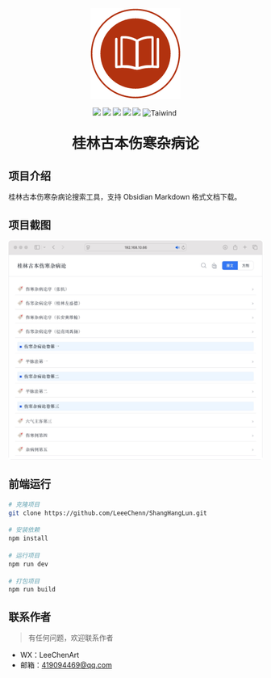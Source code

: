 <p align="center">
	<img alt="logo" src="https://github.com/LeeeChenn/ShangHangLun/blob/main/public/img/apple-touch-icon.png?raw=true">
</p>

<p align="center">
    <img src="https://img.shields.io/badge/-Vue3-34495e?logo=vue.j" />
    <img src="https://img.shields.io/badge/-Vite4.0-646cff?logo=vite&logoColor=white" />
    <img src="https://img.shields.io/badge/-TypeScript-blue?logo=typescript&logoColor=white" />
    <img src="https://img.shields.io/badge/-Pinia-yellow?logo=picpay&logoColor=white" />
    <img src="https://img.shields.io/badge/-Axios-008fc7?logo=axios.js&logoColor=white" />
    <img src="https://img.shields.io/badge/-Tailwind%20CSS-06B6D4?logo=Tailwind%20CSS&logoColor=white" alt="Taiwind">
    <img src="" alt="">
</p>

<h1 align="center" style="margin: 30px 0 30px; font-weight: bold;">桂林古本伤寒杂病论</h1>

## 项目介绍

桂林古本伤寒杂病论搜索工具，支持 Obsidian Markdown 格式文档下载。

## 项目截图

![image](https://github.com/LeeeChenn/ShangHangLun/blob/main/public/screenshot/1.jpg?raw=true)

## 前端运行

```bash
# 克隆项目
git clone https://github.com/LeeeChenn/ShangHangLun.git

# 安装依赖
npm install

# 运行项目
npm run dev

# 打包项目
npm run build
```
## 联系作者

> 有任何问题，欢迎联系作者

- WX：LeeChenArt
- 邮箱：419094469@qq.com
